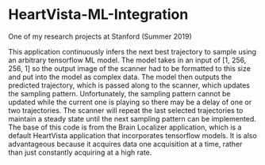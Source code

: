 # HeartVista-ML-Integration
One of my research projects at Stanford (Summer 2019)

This application continuously infers the next best trajectory to
sample using an arbitrary tensorflow ML model. The model takes in
an input of [1, 256, 256, 1] so the output image of the scanner
had to be formatted to this size and put into the model as complex
data. The model then outputs the predicted trajectory, which is
passed along to the scanner, which updates the sampling pattern.
Unfortunately, the sampling pattern cannot be updated while the 
current one is playing so there may be a delay of one or two 
trajectories. The scanner will repeat the last selected trajectories
to maintain a steady state until the next sampling pattern can
be implemented. 
The base of this code is from the Brain Localizer application, which is
a default HeartVista application that incorporates tensorflow models.
It is also advantageous because it acquires data one acquisition at a 
time, rather than just constantly acquiring at a high rate.
